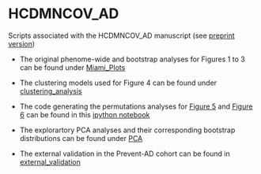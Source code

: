 # HCDMNCOV_AD
Scripts associated with the HCDMNCOV_AD manuscript (see [preprint version](https://www.biorxiv.org/content/10.1101/2022.03.15.484482v1.abstract))

* The original phenome-wide and bootstrap analyses for Figures 1 to 3 can be found under [Miami_Plots](https://github.com/dblabs-mcgill-mila/HCDMNCOV_AD/tree/master/Miami_Plots)

* The clustering models used for Figure 4 can be found under [clustering_analysis](https://github.com/dblabs-mcgill-mila/HCDMNCOV_AD/tree/master/clustering_analysis)

* The code generating the permutations analyses for [Figure 5](https://github.com/dblabs-mcgill-mila/HCDMNCOV_AD/tree/master/fig_5) and [Figure 6](https://github.com/dblabs-mcgill-mila/HCDMNCOV_AD/tree/master/fig_6) can be found in this [ipython notebook](https://github.com/dblabs-mcgill-mila/HCDMNCOV_AD/blob/master/Permutation_Analyses_Figures_5_6_09.04.22.ipynb)

* The explorartory PCA analyses and their corresponding bootstrap distributions can be found under [PCA](https://github.com/dblabs-mcgill-mila/HCDMNCOV_AD/tree/master/PCA)

* The external validation in the Prevent-AD cohort can be found in [external_validation](https://github.com/dblabs-mcgill-mila/HCDMNCOV_AD/tree/master/external_validation)
